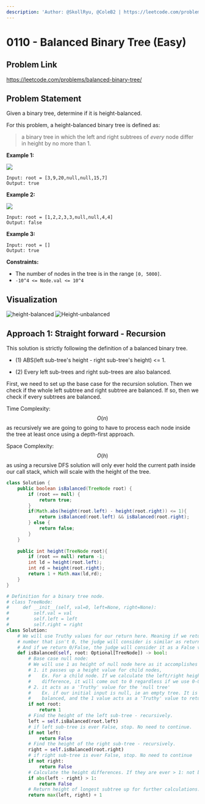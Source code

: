 ```yaml
---
description: 'Author: @SkollRyu, @ColeB2 | https://leetcode.com/problems/balanced-binary-tree/'
---
```


# 0110 - Balanced Binary Tree (Easy)

## Problem Link

https://leetcode.com/problems/balanced-binary-tree/

## Problem Statement

Given a binary tree, determine if it is height-balanced.

For this problem, a height-balanced binary tree is defined as:

> a binary tree in which the left and right subtrees of _every_ node differ in height by no more than 1.

**Example 1:**

![](https://assets.leetcode.com/uploads/2020/10/06/balance\_1.jpg)

```
Input: root = [3,9,20,null,null,15,7]
Output: true
```

**Example 2:**

![](https://assets.leetcode.com/uploads/2020/10/06/balance\_2.jpg)

```
Input: root = [1,2,2,3,3,null,null,4,4]
Output: false
```

**Example 3:**

```
Input: root = []
Output: true 
```

**Constraints:**

* The number of nodes in the tree is in the range `[0, 5000]`.
* `-10^4 <= Node.val <= 10^4`

## Visualization

![height-balanced](https://user-images.githubusercontent.com/63882653/152684367-0ea099bd-623c-4d5a-8862-0ec035620c13.jpg)
![Height-unbalanced](https://user-images.githubusercontent.com/63882653/152684944-1e774af3-8303-42be-9d7b-20af26221f74.jpg)

## Approach 1: Straight forward - Recursion

This solution is strictly following the definition of a balanced binary tree.  

- (1) ABS(left sub-tree's height - right sub-tree's height) <= 1.

- (2) Every left sub-trees and right sub-trees are also balanced.

First, we need to set up the base case for the recursion solution. Then we check if the whole left subtree and right subtree are balanced. If so, then we check if every subtrees are balanced.

Time Complexity: $$O(n)$$ as recursively we are going to going to have to process each node inside the tree at least once using a depth-first approach.

Space Complexity: $$O(h)$$ as using a recursive DFS solution will only ever hold the current path inside our call stack, which will scale with the height of the tree.

<Tabs>
<TabItem value="java" label="Java">
<SolutionAuthor name="@SkollRyu"/>

```java
class Solution {
    public boolean isBalanced(TreeNode root) {
        if (root == null) {
            return true;
        }
        if(Math.abs(height(root.left) - height(root.right)) <= 1){
            return isBalanced(root.left) && isBalanced(root.right);
        } else {
            return false;
        }
    }
    
    public int height(TreeNode root){
        if (root == null) return -1;
        int ld = height(root.left);
        int rd = height(root.right);
        return 1 + Math.max(ld,rd);
    }
}
```

</TabItem>


<TabItem value="python" label="Python">
<SolutionAuthor name="@ColeB2"/>

```py
# Definition for a binary tree node.
# class TreeNode:
#     def __init__(self, val=0, left=None, right=None):
#         self.val = val
#         self.left = left
#         self.right = right
class Solution:
    # We will use Truthy values for our return here. Meaning if we return any 
    # number that isn't 0, the judge will consider is similar as returning True.
    # And if we return 0/False, the judge will consider it as a False value.
    def isBalanced(self, root: Optional[TreeNode]) -> bool:
        # Base case null node: 
        # We will use 1 as height of null node here as it accomplishes 2 things: 
        # 1. it passes up a height value for child nodes,
        #    Ex. For a child node. If we calculate the left/right height 
        #    difference, it will come out to 0 regardless if we use 0-0 or 1-1.
        # 2. it acts as a 'Truthy' value for the 'null tree'
        #    Ex. if our initial input is null, ie an empty tree. It is considered
        #    balanced, and the 1 value acts as a 'Truthy' value to return True.
        if not root:
            return 1
        # Find the height of the left sub-tree - recursively.
        left = self.isBalanced(root.left)
        # if left sub-tree is ever False, stop. No need to continue.
        if not left:
            return False
        # Find the height of the right sub-tree - recursively.
        right = self.isBalanced(root.right)
        # if right sub-tree is ever False, stop. No need to continue
        if not right:
            return False
        # Calculate the height differences. If they are ever > 1: not balanced.
        if abs(left - right) > 1:
            return False
        # Return height of longest subtree up for further calculations.
        return max(left, right) + 1
```
</TabItem>
</Tabs>


